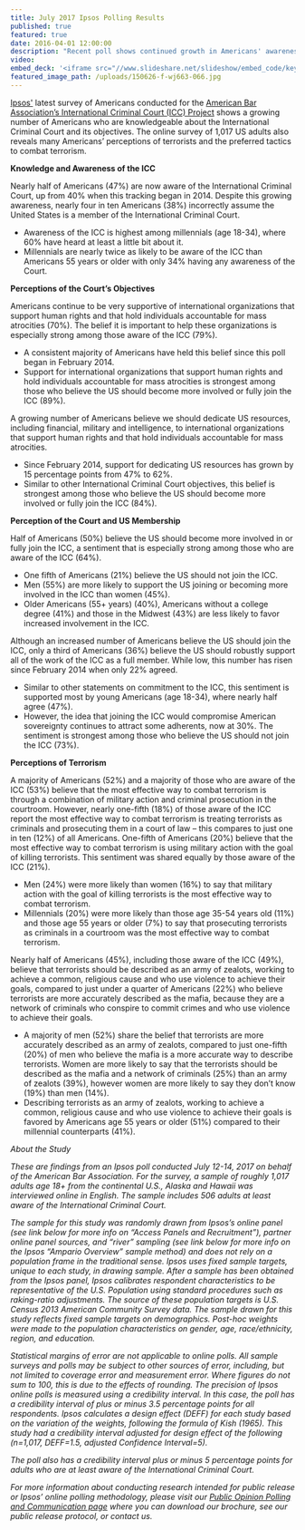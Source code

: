 ```yaml
---
title: July 2017 Ipsos Polling Results
published: true
featured: true
date: 2016-04-01 12:00:00
description: "Recent poll shows continued growth in Americans' awareness of the International Criminal Court (ICC), support for US membership, and support for ICC\_casework. Most Americans also think terrorism should be fought with both the military and the courtroom."
video:
embed_deck: '<iframe src="//www.slideshare.net/slideshow/embed_code/key/AYNtg30z2Pa6kj" width="595" height="485" frameborder="0" marginwidth="0" marginheight="0" scrolling="no" style="border:1px solid #CCC; border-width:1px; margin-bottom:5px; max-width: 100%;" allowfullscreen> </iframe> <div style="margin-bottom:5px"> <strong> <a href="//www.slideshare.net/abaiccproject/american-bar-association-icc-project-topline20170714" title="American Bar Association ICC Project Topline-2017-07-14" target="_blank">American Bar Association ICC Project Topline-2017-07-14</a> </strong> from <strong><a target="_blank" href="https://www.slideshare.net/abaiccproject">abaiccproject</a></strong> </div>'
featured_image_path: /uploads/150626-f-wj663-066.jpg
---
```



[Ipsos'](https://www.ipsos.com/en-us) latest survey of Americans conducted for the [American Bar Association’s International Criminal Court (ICC) Project](https://www.aba-icc.org/) shows a growing number of Americans who are knowledgeable about the International Criminal Court and its objectives. The online survey of 1,017 US adults also reveals many Americans’ perceptions of terrorists and the preferred tactics to combat terrorism.

**Knowledge and Awareness of the ICC**

Nearly half of Americans (47%) are now aware of the International Criminal Court, up from 40% when this tracking began in 2014. Despite this growing awareness, nearly four in ten Americans (38%) incorrectly assume the United States is a member of the International Criminal Court.

* Awareness of the ICC is highest among millennials (age 18-34), where 60% have heard at least a little bit about it.
* Millennials are nearly twice as likely to be aware of the ICC than Americans 55 years or older with only 34% having any awareness of the Court.

**Perceptions of the Court’s Objectives**

Americans continue to be very supportive of international organizations that support human rights and that hold individuals accountable for mass atrocities (70%). The belief it is important to help these organizations is especially strong among those aware of the ICC (79%).

* A consistent majority of Americans have held this belief since this poll began in February 2014.
* Support for international organizations that support human rights and hold individuals accountable for mass atrocities is strongest among those who believe the US should become more involved or fully join the ICC (89%).

A growing number of Americans believe we should dedicate US resources, including financial, military and intelligence, to international organizations that support human rights and that hold individuals accountable for mass atrocities.

* Since February 2014, support for dedicating US resources has grown by 15 percentage points from 47% to 62%.
* Similar to other International Criminal Court objectives, this belief is strongest among those who believe the US should become more involved or fully join the ICC (84%).

**Perception of the Court and US Membership**

Half of Americans (50%) believe the US should become more involved in or fully join the ICC, a sentiment that is especially strong among those who are aware of the ICC (64%).

* One fifth of Americans (21%) believe the US should not join the ICC.
* Men (55%) are more likely to support the US joining or becoming more involved in the ICC than women (45%).
* Older Americans (55+ years) (40%), Americans without a college degree (41%) and those in the Midwest (43%) are less likely to favor increased involvement in the ICC.

Although an increased number of Americans believe the US should join the ICC, only a third of Americans (36%) believe the US should robustly support all of the work of the ICC as a full member. While low, this number has risen since February 2014 when only 22% agreed.

* Similar to other statements on commitment to the ICC, this sentiment is supported most by young Americans (age 18-34), where nearly half agree (47%).
* However, the idea that joining the ICC would compromise American sovereignty continues to attract some adherents, now at 30%. The sentiment is strongest among those who believe the US should not join the ICC (73%).

**Perceptions of Terrorism**

A majority of Americans (52%) and a majority of those who are aware of the ICC (53%) believe that the most effective way to combat terrorism is through a combination of military action and criminal prosecution in the courtroom. However, nearly one-fifth (18%) of those aware of the ICC report the most effective way to combat terrorism is treating terrorists as criminals and prosecuting them in a court of law – this compares to just one in ten (12%) of all Americans. One-fifth of Americans (20%) believe that the most effective way to combat terrorism is using military action with the goal of killing terrorists. This sentiment was shared equally by those aware of the ICC (21%).

* Men (24%) were more likely than women (16%) to say that military action with the goal of killing terrorists is the most effective way to combat terrorism.
* Millennials (20%) were more likely than those age 35-54 years old (11%) and those age 55 years or older (7%) to say that prosecuting terrorists as criminals in a courtroom was the most effective way to combat terrorism.

Nearly half of Americans (45%), including those aware of the ICC (49%), believe that terrorists should be described as an army of zealots, working to achieve a common, religious cause and who use violence to achieve their goals, compared to just under a quarter of Americans (22%) who believe terrorists are more accurately described as the mafia, because they are a network of criminals who conspire to commit crimes and who use violence to achieve their goals.

* A majority of men (52%) share the belief that terrorists are more accurately described as an army of zealots, compared to just one-fifth (20%) of men who believe the mafia is a more accurate way to describe terrorists. Women are more likely to say that the terrorists should be described as the mafia and a network of criminals (25%) than an army of zealots (39%), however women are more likely to say they don’t know (19%) than men (14%).
* Describing terrorists as an army of zealots, working to achieve a common, religious cause and who use violence to achieve their goals is favored by Americans age 55 years or older (51%) compared to their millennial counterparts (41%).

*About the Study*

*These are findings from an Ipsos poll conducted July 12-14, 2017 on behalf of the American Bar Association. For the survey, a sample of roughly 1,017 adults age 18+ from the continental U.S., Alaska and Hawaii was interviewed online in English. The sample includes 506 adults at least aware of the International Criminal Court.*

*The sample for this study was randomly drawn from Ipsos’s online panel (see link below for more info on “Access Panels and Recruitment”), partner online panel sources, and “river” sampling (see link below for more info on the Ipsos “Ampario Overview” sample method) and does not rely on a population frame in the traditional sense. Ipsos uses fixed sample targets, unique to each study, in drawing sample. After a sample has been obtained from the Ipsos panel, Ipsos calibrates respondent characteristics to be representative of the U.S. Population using standard procedures such as raking-ratio adjustments. The source of these population targets is U.S. Census 2013 American Community Survey data. The sample drawn for this study reflects fixed sample targets on demographics. Post-hoc weights were made to the population characteristics on gender, age, race/ethnicity, region, and education.*

*Statistical margins of error are not applicable to online polls. All sample surveys and polls may be subject to other sources of error, including, but not limited to coverage error and measurement error. Where figures do not sum to 100, this is due to the effects of rounding. The precision of Ipsos online polls is measured using a credibility interval. In this case, the poll has a credibility interval of plus or minus 3.5 percentage points for all respondents. Ipsos calculates a design effect (DEFF) for each study based on the variation of the weights, following the formula of Kish (1965). This study had a credibility interval adjusted for design effect of the following (n=1,017, DEFF=1.5, adjusted Confidence Interval=5).*

*The poll also has a credibility interval plus or minus 5 percentage points for adults who are at least aware of the International Criminal Court.*

*For more information about conducting research intended for public release or Ipsos’ online polling methodology, please visit our [Public Opinion Polling and Communication page](https://www.ipsos.com/en-us/public-opinion-polling-and-communication-research) where you can download our brochure, see our public release protocol, or contact us.*